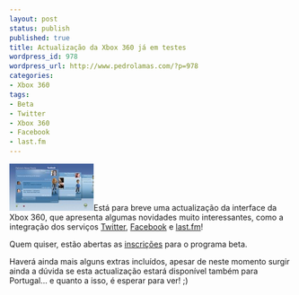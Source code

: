 ```yaml
---
layout: post
status: publish
published: true
title: Actualização da Xbox 360 já em testes
wordpress_id: 978
wordpress_url: http://www.pedrolamas.com/?p=978
categories:
- Xbox 360
tags:
- Beta
- Twitter
- Xbox 360
- Facebook
- last.fm
---
```

![Xbox 360 with Facebook](wp-content/uploads/2009/10/Xbox-360-with-Facebook.jpg "Xbox 360 with Facebook")Está para breve uma actualização da interface da Xbox 360, que apresenta algumas novidades muito interessantes, como a integração dos serviços [Twitter](http://twitter.com), [Facebook](http://www.facebook.com) e [last.fm](http://www.last.fm/)!

Quem quiser, estão abertas as [inscrições](https://connect.microsoft.com/XboxLIVEUpdate) para o programa beta.

Haverá ainda mais alguns extras incluídos, apesar de neste momento surgir ainda a dúvida se esta actualização estará disponível também para Portugal... e quanto a isso, é esperar para ver! ;)
